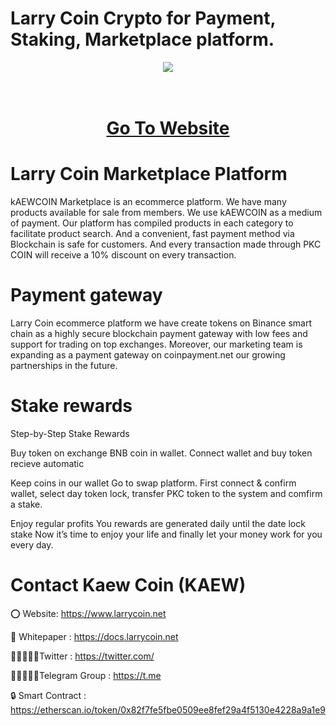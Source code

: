 # Larry Coin Crypto for Payment, Staking, Marketplace platform.

<div align="center"><img src="https://kaew.io/wp-content/uploads/2023/01/kaewmabin1.fw_.png)" /><br />
</div>
<div align="center">
  <h1><br />
    <a href="https://www.larrycoin.net/" target="_blank">Go To Website<br />
    </a></h1>
</div>


# Larry Coin Marketplace Platform

kAEWCOIN Marketplace is an ecommerce platform. We have many products available for sale from members. We use kAEWCOIN as a medium of payment. Our platform has compiled products in each category to facilitate product search. And a convenient, fast payment method via Blockchain is safe for customers. And every transaction made through PKC COIN will receive a 10% discount on every transaction.

# Payment gateway
Larry Coin ecommerce platform we have create tokens on Binance smart chain as a highly secure blockchain payment gateway with low fees and support for trading on top exchanges. Moreover, our marketing team is expanding as a payment gateway on coinpayment.net our growing partnerships in the future.

# Stake rewards
Step-by-Step Stake Rewards

Buy token on exchange BNB coin in wallet. Connect wallet and buy token recieve automatic

Keep coins in our wallet Go to swap platform. First connect & confirm wallet, select day token lock, transfer PKC token to the system and comfirm a stake.

Enjoy regular profits You rewards are generated daily until the date lock stake Now it’s time to enjoy your life and finally let your money work for you every day.

# Contact Kaew Coin (KAEW)

⭕ Website: https://www.larrycoin.net

📄 Whitepaper : https://docs.larrycoin.net

👨🏿‍🤝‍👨🏿Twitter : https://twitter.com/

👨🏿‍🤝‍👨🏿Telegram Group : https://t.me

🔒 Smart Contract : https://etherscan.io/token/0x82f7fe5fbe0509ee8fef29a4f5130e4228a9a1e9
